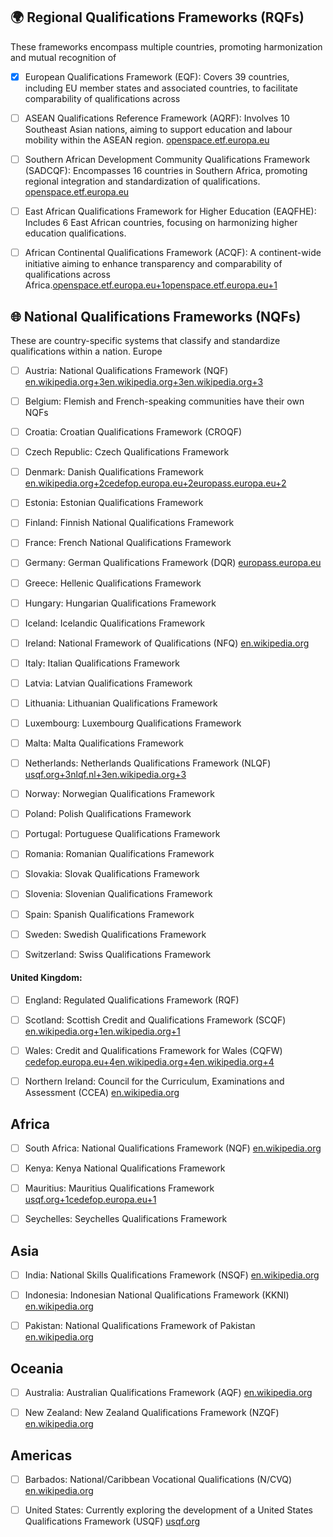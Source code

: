 ## 🌍 Regional Qualifications Frameworks (RQFs)

These frameworks encompass multiple countries, promoting harmonization and mutual recognition of 

- [x] European Qualifications Framework (EQF): Covers 39 countries, including EU member states and associated countries, to facilitate comparability of qualifications across 

- [ ] ASEAN Qualifications Reference Framework (AQRF): Involves 10 Southeast Asian nations, aiming to support education and labour mobility within the ASEAN region. [openspace.etf.europa.eu](https://openspace.etf.europa.eu/content/721-qualifications-frameworks)

- [ ] Southern African Development Community Qualifications Framework (SADCQF): Encompasses 16 countries in Southern Africa, promoting regional integration and standardization of qualifications. [openspace.etf.europa.eu](https://openspace.etf.europa.eu/content/721-qualifications-frameworks)

- [ ] East African Qualifications Framework for Higher Education (EAQFHE): Includes 6 East African countries, focusing on harmonizing higher education qualifications.

- [ ] African Continental Qualifications Framework (ACQF): A continent-wide initiative aiming to enhance transparency and comparability of qualifications across Africa.[openspace.etf.europa.eu+1openspace.etf.europa.eu+1](https://openspace.etf.europa.eu/resources/regional-qualifications-frameworks-around-globe-2020?utm_source=chatgpt.com)

## 🌐 National Qualifications Frameworks (NQFs)

These are country-specific systems that classify and standardize qualifications within a nation.
Europe

- [ ] Austria: National Qualifications Framework (NQF)
    [en.wikipedia.org+3en.wikipedia.org+3en.wikipedia.org+3](https://en.wikipedia.org/wiki/Scottish_Credit_and_Qualifications_Framework?utm_source=chatgpt.com)

- [ ] Belgium: Flemish and French-speaking communities have their own NQFs

- [ ] Croatia: Croatian Qualifications Framework (CROQF)

- [ ] Czech Republic: Czech Qualifications Framework

- [ ] Denmark: Danish Qualifications Framework
    [en.wikipedia.org+2cedefop.europa.eu+2europass.europa.eu+2](https://www.cedefop.europa.eu/en/projects/national-qualifications-framework-nqf?utm_source=chatgpt.com)

- [ ] Estonia: Estonian Qualifications Framework

- [ ] Finland: Finnish National Qualifications Framework

- [ ] France: French National Qualifications Framework

- [ ] Germany: German Qualifications Framework (DQR)
    [europass.europa.eu](https://europass.europa.eu/en/europass-digital-tools/european-qualifications-framework/national-qualifications-frameworks?utm_source=chatgpt.com)

- [ ] Greece: Hellenic Qualifications Framework

- [ ] Hungary: Hungarian Qualifications Framework

- [ ] Iceland: Icelandic Qualifications Framework

- [ ] Ireland: National Framework of Qualifications (NFQ)
    [en.wikipedia.org](https://en.wikipedia.org/wiki/National_Framework_of_Qualifications?utm_source=chatgpt.com)

- [ ] Italy: Italian Qualifications Framework

- [ ] Latvia: Latvian Qualifications Framework

- [ ] Lithuania: Lithuanian Qualifications Framework

- [ ] Luxembourg: Luxembourg Qualifications Framework

- [ ] Malta: Malta Qualifications Framework

- [ ] Netherlands: Netherlands Qualifications Framework (NLQF)
    [usqf.org+3nlqf.nl+3en.wikipedia.org+3](https://nlqf.nl/english?utm_source=chatgpt.com)

- [ ] Norway: Norwegian Qualifications Framework

- [ ] Poland: Polish Qualifications Framework

- [ ] Portugal: Portuguese Qualifications Framework

- [ ] Romania: Romanian Qualifications Framework

- [ ] Slovakia: Slovak Qualifications Framework

- [ ] Slovenia: Slovenian Qualifications Framework

- [ ] Spain: Spanish Qualifications Framework

- [ ] Sweden: Swedish Qualifications Framework

- [ ] Switzerland: Swiss Qualifications Framework

#### United Kingdom:

- [ ] England: Regulated Qualifications Framework (RQF)

- [ ] Scotland: Scottish Credit and Qualifications Framework (SCQF)
        [en.wikipedia.org+1en.wikipedia.org+1](https://en.wikipedia.org/wiki/Scottish_Credit_and_Qualifications_Framework?utm_source=chatgpt.com)

- [ ] Wales: Credit and Qualifications Framework for Wales (CQFW)
        [cedefop.europa.eu+4en.wikipedia.org+4en.wikipedia.org+4](https://en.wikipedia.org/wiki/National_qualifications_framework?utm_source=chatgpt.com)

- [ ] Northern Ireland: Council for the Curriculum, Examinations and Assessment (CCEA)
        [en.wikipedia.org](https://en.wikipedia.org/wiki/National_qualifications_framework?utm_source=chatgpt.com)

## Africa

- [ ] South Africa: National Qualifications Framework (NQF)
    [en.wikipedia.org](https://en.wikipedia.org/wiki/South_African_Qualifications_Authority?utm_source=chatgpt.com)

- [ ] Kenya: Kenya National Qualifications Framework

- [ ] Mauritius: Mauritius Qualifications Framework
    [usqf.org+1cedefop.europa.eu+1](https://usqf.org/?utm_source=chatgpt.com)

- [ ] Seychelles: Seychelles Qualifications Framework

## Asia

- [ ] India: National Skills Qualifications Framework (NSQF)
    [en.wikipedia.org](https://en.wikipedia.org/wiki/National_qualifications_framework?utm_source=chatgpt.com)

- [ ] Indonesia: Indonesian National Qualifications Framework (KKNI)
    [en.wikipedia.org](https://en.wikipedia.org/wiki/National_qualifications_framework?utm_source=chatgpt.com)

- [ ] Pakistan: National Qualifications Framework of Pakistan
    [en.wikipedia.org](https://en.wikipedia.org/wiki/National_qualifications_framework?utm_source=chatgpt.com)

## Oceania

- [ ] Australia: Australian Qualifications Framework (AQF)
    [en.wikipedia.org](https://en.wikipedia.org/wiki/Australian_Qualifications_Framework?utm_source=chatgpt.com)

- [ ] New Zealand: New Zealand Qualifications Framework (NZQF)
    [en.wikipedia.org](https://en.wikipedia.org/wiki/National_qualifications_framework?utm_source=chatgpt.com)

## Americas

- [ ] Barbados: National/Caribbean Vocational Qualifications (N/CVQ)
    [en.wikipedia.org](https://en.wikipedia.org/wiki/National_qualifications_framework?utm_source=chatgpt.com)

- [ ] United States: Currently exploring the development of a United States Qualifications Framework (USQF)
    [usqf.org](https://usqf.org/?utm_source=chatgpt.com)